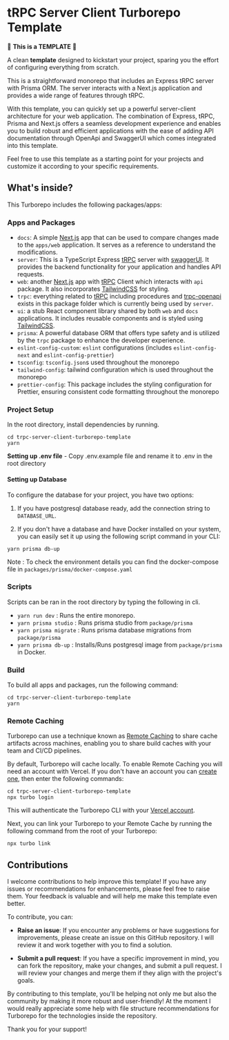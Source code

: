 # tRPC Server Client Turborepo Template

🚧 **This is a TEMPLATE** 🚧

A clean **template** designed to kickstart your project, sparing you the effort of configuring everything from scratch.

This is a straightforward monorepo that includes an Express tRPC server with Prisma ORM. The server interacts with a Next.js application and provides a wide range of features through tRPC.

With this template, you can quickly set up a powerful server-client architecture for your web application. The combination of Express, tRPC, Prisma and Next.js offers a seamless development experience and enables you to build robust and efficient applications with the ease of adding API documentation through OpenApi and SwaggerUI which comes integrated into this template.

Feel free to use this template as a starting point for your projects and customize it according to your specific requirements.

## What's inside?

This Turborepo includes the following packages/apps:

### Apps and Packages

- `docs`: A simple [Next.js](https://nextjs.org/) app that can be used to compare changes made to the `apps/web` application. It serves as a reference to understand the modifications.
- `server`: This is a TypeScript Express [tRPC](https://trpc.io/) server with [swaggerUI](https://github.com/swagger-api/swagger-ui). It provides the backend functionality for your application and handles API requests.
- `web`: another [Next.js](https://nextjs.org/) app with [tRPC](https://trpc.io/) Client which interacts with `api` package. It also incorporates [TailwindCSS](https://tailwindcss.com/) for styling.
- `trpc`: everything related to [tRPC](https://trpc.io/) including procedures and [trpc-openapi](https://github.com/jlalmes/trpc-openapi) exists in this package folder which is currently being used by `server`.
- `ui`: a stub React component library shared by both `web` and `docs` applications. It includes reusable components and is styled using [TailwindCSS](https://tailwindcss.com/).
- `prisma`: A powerful database ORM that offers type safety and is utilized by the `trpc` package to enhance the developer experience.
- `eslint-config-custom`: `eslint` configurations (includes `eslint-config-next` and `eslint-config-prettier`)
- `tsconfig`: `tsconfig.json`s used throughout the monorepo
- `tailwind-config`: tailwind configuration which is used throughout the monorepo
- `prettier-config`: This package includes the styling configuration for Prettier, ensuring consistent code formatting throughout the monorepo

### Project Setup

In the root directory, install dependencies by running.

```
cd trpc-server-client-turborepo-template
yarn
```

**Setting up .env file** - Copy .env.example file and rename it to .env in the root directory

#### Setting up Database

To configure the database for your project, you have two options:

1. If you have postgresql database ready, add the connection string to `DATABASE_URL`.

2. If you don't have a database and have Docker installed on your system, you can easily set it up using the following script command in your CLI:

```
yarn prisma db-up
```

Note : To check the environment details you can find the docker-compose file in `packages/prisma/docker-compose.yaml`

### Scripts

Scripts can be ran in the root directory by typing the following in cli.

- `yarn run dev` : Runs the entire monorepo.
- `yarn prisma studio` : Runs prisma studio from `package/prisma`
- `yarn prisma migrate` : Runs prisma database migrations from `package/prisma`
- `yarn prisma db-up` : Installs/Runs postgresql image from `package/prisma` in Docker.

### Build

To build all apps and packages, run the following command:

```
cd trpc-server-client-turborepo-template
yarn
```

### Remote Caching

Turborepo can use a technique known as [Remote Caching](https://turbo.build/repo/docs/core-concepts/remote-caching) to share cache artifacts across machines, enabling you to share build caches with your team and CI/CD pipelines.

By default, Turborepo will cache locally. To enable Remote Caching you will need an account with Vercel. If you don't have an account you can [create one](https://vercel.com/signup), then enter the following commands:

```
cd trpc-server-client-turborepo-template
npx turbo login
```

This will authenticate the Turborepo CLI with your [Vercel account](https://vercel.com/docs/concepts/personal-accounts/overview).

Next, you can link your Turborepo to your Remote Cache by running the following command from the root of your Turborepo:

```
npx turbo link
```

## Contributions

I welcome contributions to help improve this template! If you have any issues or recommendations for enhancements, please feel free to raise them. Your feedback is valuable and will help me make this template even better.

To contribute, you can:

- **Raise an issue**: If you encounter any problems or have suggestions for improvements, please create an issue on this GitHub repository. I will review it and work together with you to find a solution.

- **Submit a pull request**: If you have a specific improvement in mind, you can fork the repository, make your changes, and submit a pull request. I will review your changes and merge them if they align with the project's goals.

By contributing to this template, you'll be helping not only me but also the community by making it more robust and user-friendly!
At the moment I would really appreciate some help with file structure recommendations for Turborepo for the technologies inside the repository.

Thank you for your support!
